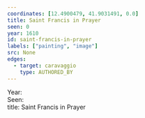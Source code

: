 ```yaml
---
coordinates: [12.4900479, 41.9031491, 0.0]
title: Saint Francis in Prayer
seen: 0
year: 1610
id: saint-francis-in-prayer
labels: ["painting", "image"]
src: None
edges:
  - target: caravaggio
    type: AUTHORED_BY
---
```


Year: <br>Seen: <br>title: Saint Francis in Prayer